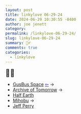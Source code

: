 ```yaml
---
layout: post
title: linkylove 06-29-24
date: 2024-06-29 10:30:55 -0400
author: joe jenett
category: 
permalink: /linkylove-06-29-24/
slug: linkylove-06-29-24
summary: 🏄‍♂️
comments: true
categories:
  - linkylove
---
```

<span style="font-size:1.6em;">🏄‍♂️</span>
<ul class="linkylove">
	<li><a title="Gus Becker" href="https://gusbus.space/">GusBus Space</a>  <a title="source" href="https://social.lol/@flamed"><span style="color:blue;">&#8678;</span></a> <span title="led to site shown below">&#8594;</span></li>
	<li><a title="Andrea “Clockwork” Barresi" href="https://clockwooork.github.io/">Archive of Tomorrow</a> <span title="led to site shown below">&#8594;</span></li>
	<li><a title="Aava" href="https://half-earth.neocities.org/">Half Earth</a></li>
	<li><a title="Michael Burkhardt" href="https://mihobu.lol/">Mihobu</a>  <span title="led to site shown below">&#8594;</span></li>
	<li><a title="Jeff Perry" href="https://jeffperry.micro.blog/">Jeff Perry</a></li>
</ul>
<a href="https://brid.gy/publish/mastodon"></a>